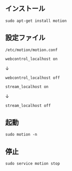 ## インストール
```
sudo apt-get install motion
```

## 設定ファイル
`/etc/motion/motion.conf`

```
webcontrol_localhost on
```
↓
```
webcontrol_localhost off
```

```
stream_localhost on
```
↓
```
stream_localhost off
```

## 起動
```
sudo motion -n
```

## 停止
```
sudo service motion stop
```
